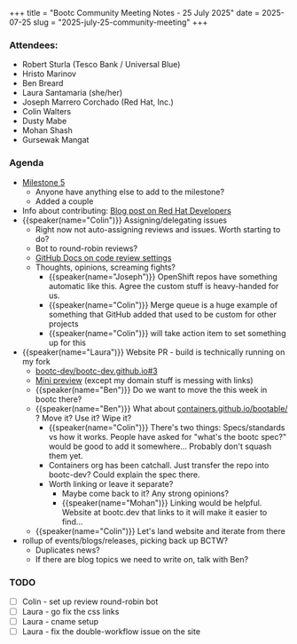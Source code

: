 +++
title = "Bootc Community Meeting Notes - 25 July 2025"
date = 2025-07-25
slug = "2025-july-25-community-meeting"
+++

### Attendees:
- Robert Sturla (Tesco Bank / Universal Blue)
- Hristo Marinov
- Ben Breard
- Laura Santamaria (she/her)
- Joseph Marrero Corchado (Red Hat, Inc.)
- Colin Walters
- Dusty Mabe
- Mohan Shash
- Gursewak Mangat

### Agenda
- [Milestone 5](https://github.com/bootc-dev/bootc/milestone/5)
    - Anyone have anything else to add to the milestone?
    - Added a couple
- Info about contributing: [Blog post on Red Hat Developers](https://developers.redhat.com/blog/2025/07/23/shape-future-linux-contribute-bootc-open-source-project)
- {{speaker(name="Colin")}} Assigning/delegating issues
    - Right now not auto-assigning reviews and issues. Worth starting to do?
    - Bot to round-robin reviews?
    - [GitHub Docs on code review settings](https://docs.github.com/en/organizations/organizing-members-into-teams/managing-code-review-settings-for-your-team)
    - Thoughts, opinions, screaming fights?
        - {{speaker(name="Joseph")}} OpenShift repos have something automatic like this. Agree the custom stuff is heavy-handed for us.
        - {{speaker(name="Colin")}} Merge queue is a huge example of something that GitHub added that used to be custom for other projects
        - {{speaker(name="Colin")}} will take action item to set something up for this
- {{speaker(name="Laura")}} Website PR - build is technically running on my fork
    - [bootc-dev/bootc-dev.github.io#3](https://github.com/bootc-dev/bootc-dev.github.io/pull/3)
    - [Mini preview](https://nimbinatus.com/bootc-dev.github.io/) (except my domain stuff is messing with links)
    - {{speaker(name="Ben")}} Do we want to move the this week in bootc there?
    - {{speaker(name="Ben")}} What about [containers.github.io/bootable/](https://containers.github.io/bootable/) ? Move it? Use it? Wipe it?
        - {{speaker(name="Colin")}} There's two things: Specs/standards vs how it works. People have asked for "what's the bootc spec?" would be good to add it somewhere... Probably don't squash them yet.
        - Containers org has been catchall. Just transfer the repo into bootc-dev? Could explain the spec there.
        - Worth linking or leave it separate?
            - Maybe come back to it? Any strong opinions?
            - {{speaker(name="Mohan")}} Linking would be helpful. Website at bootc.dev that links to it will make it easier to find...
    - {{speaker(name="Colin")}} Let's land website and iterate from there
- rollup of events/blogs/releases, picking back up BCTW?
    - Duplicates news?
    - If there are blog topics we need to write on, talk with Ben?

### TODO
- [ ] Colin - set up review round-robin bot
- [ ] Laura - go fix the css links
- [ ] Laura - cname setup
- [ ] Laura - fix the double-workflow issue on the site